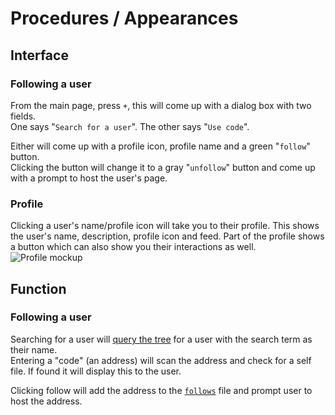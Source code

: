 # Procedures / Appearances
## Interface
### Following a user
From the main page, press `+`, this will come up with a dialog box with two fields.  
One says "`Search for a user`".
The other says "`Use code`".

Either will come up with a profile icon, profile name and a green "`follow`" button.  
Clicking the button will change it to a gray "`unfollow`" button and come up with a prompt to host the user's page.

### Profile
Clicking a user's name/profile icon will take you to their profile. This shows the user's name, description, profile icon and feed. Part of the profile shows a button which can also show you their interactions as well.
![Profile mockup](https://lh3.googleusercontent.com/pw/ACtC-3exLCJHpSbnjuWOhUA1Y1G2o2S7oMMdawn7aDk_Tj9q0lQaFi_MpAyFUqvlmfEdkRZMnRPueT30phQNk3RFV9Wqc2CryZwos2fRU4aUB0Je_oYLTEa0PH2ZBVA2vU7VDstLt-PvYHHj-PYGWri-aCoCew=w1310-h937-no?authuser=0)

## Function
### Following a user
Searching for a user will [query the tree](concepts.md#querying-the-tree) for a user with the search term as their name.  
Entering a "code" (an address) will scan the address and check for a self file. If found it will display this to the user.

Clicking follow will add the address to the [`follows`](follows.md) file and prompt user to host the address.
<!--stackedit_data:
eyJoaXN0b3J5IjpbMTI0MjI5NzU2OCwtNzE4MjcxMzk5LDE1Nz
M3NzQwNV19
-->